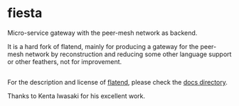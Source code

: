 # fiesta
Micro-service gateway with the peer-mesh network as backend.

It is a hard fork of flatend, mainly for producing a gateway for the peer-mesh network by reconstruction and reducing some other language support or other feathers, not for improvement.
## 

For the description and license of [flatend](https://github.com/lithdew/flatend), please check the [docs directory](https://github.com/thesmallboat/fiesta/tree/master/docs).

Thanks to Kenta Iwasaki for his excellent work.